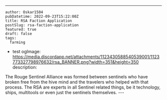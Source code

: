 ---
    author: Oskar1504
    pubDatetime: 2022-09-23T15:22:00Z
    title: RSA Faction Application
    postSlug: rsa-faction-application
    featured: true
    draft: false
    tags:
      farming
- test
    ogImage: https://media.discordapp.net/attachments/1123430588540539001/1123773327798976632/rsa_BANNER.png?width=351&height=350
    description:
      
The Rouge Sentinel Alliance was formed between sentinels who have broken free from the hive mind
and the travelers who helped with that process.
The RSA are experts in all Sentinel related things, be it technology, ships, multitools or even just the sentinels themselves.
    ---
    